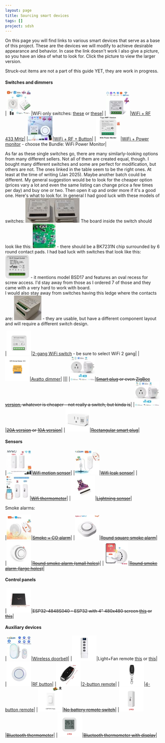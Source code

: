 ```yaml
---
layout: page
title: Sourcing smart devices
tags: []
project: sdsh
---
```


On this page you will find links to various smart devices that serve as a base of this project. These are the devices we will modify to achieve desirable appearance and behavior.
In case the link doesn't work I also give a picture, so you have an idea of what to look for. Click the picture to view the larger version.

Struck-out items are not a part of this guide YET, they are work in progress.

#### Switches and dimmers

|[![](/images/buying-guide/switcht.png)](/images/buying-guide/switch.png)|WiFi only switches: [these](https://s.click.aliexpress.com/e/_okw9CMp) or [these](https://s.click.aliexpress.com/e/_o2bYudx)|
|[![](/images/buying-guide/switchrft.png)](/images/buying-guide/switchrf.png)|[WiFi + RF 433 MHz](https://s.click.aliexpress.com/e/_oBfTI13)|
|[![](/images/buying-guide/switchrt.png)](/images/buying-guide/switchr.png)|[WiFi + RF + Button](https://s.click.aliexpress.com/e/_oEUH8Nb)|
|[![](/images/buying-guide/switchpt.png)](/images/buying-guide/switchp.png)|[WiFi + Power monitor](https://s.click.aliexpress.com/e/_ol3GImV) - choose the Bundle: WiFi Power Monitor|

As far as these single switches go, there are many similarly-looking options from many different sellers. Not all of them are created equal, though. I bought many different switches and some are perfect for modification, but others are not.
The ones linked in the table seem to be the right ones. At least at the time of writing (Jan 2025). Maybe another batch could be different.
My general suggestion would be to look for the cheaper option (prices vary a lot and even the same listing can change price a few times per day) and buy one or two. Then open it up and order more if it's a good one.
Here's what to look for. In general I had good luck with these models of switches: [![](/images/buying-guide/switchgood2t.jpg)](/images/buying-guide/switchgood2.jpg)
The board inside the switch should look like this: [![](/images/buying-guide/switchgoodt.jpg)](/images/buying-guide/switchgood.jpg) - there should be a BK7231N chip surrounded by 6 round contact pads.
I had bad luck with switches that look like this: [![](/images/buying-guide/switchbadt.png)](/images/buying-guide/switchbad.png) - it mentions model BSD17 and features an oval recess for screw access. I'd stay away from those as I ordered 7 of those and they came with a very hard to work with board.<br/>
I would also stay away from switches having this ledge where the contacts are: [![](/images/buying-guide/switchbad2t.jpg)](/images/buying-guide/switchbad2.jpg) - they are usable, but have a different component layout and will require a different switch design.

|[![](/images/buying-guide/switch2t.png)](/images/buying-guide/switch2.png)|[2-gang WiFi switch](https://www.aliexpress.us/item/3256805556258776.html) - be sure to select WiFi 2 gang|
|[![](/images/buying-guide/avattot.png)](/images/buying-guide/avatto.png)|[Avatto dimmer](https://s.click.aliexpress.com/e/_oFtkUlx)|
|||
|[![](/images/buying-guide/plugt.png)](/images/buying-guide/plug.png)|~~[Smart plug](https://s.click.aliexpress.com/e/_omUdrnF) or even [ZigBee version](https://s.click.aliexpress.com/e/_okLx6ml), whatever is cheaper - not really a switch, but kinda is~~|
|[![](/images/buying-guide/plugt.png)](/images/buying-guide/plug.png)|~~[20A version](https://s.click.aliexpress.com/e/_oCd6SRr) or [10A version](https://s.click.aliexpress.com/e/_oCJp7Fj)~~|
|[![](/images/buying-guide/rplugt.png)](/images/buying-guide/rplug.png)|~~[Rectangular smart plug](https://s.click.aliexpress.com/e/_oo6pOe9)~~|

#### Sensors

|[![](/images/buying-guide/wifimotiont.png)](/images/buying-guide/wifimotion.png)|~~[Wifi motion sensor](https://s.click.aliexpress.com/e/_opn9ZjL)~~|
|[![](/images/buying-guide/wifileakt.png)](/images/buying-guide/wifileak.png)|~~[Wifi leak sensor](https://s.click.aliexpress.com/e/_ome6ZxT)~~|
|[![](/images/buying-guide/wifithermot.png)](/images/buying-guide/wifithermo.png)|~~[Wifi thermometer](https://s.click.aliexpress.com/e/_opWLi8Z)~~|
|[![](/images/buying-guide/lightningt.png)](/images/buying-guide/lightning.png)|~~[Lightning sensor](https://www.aliexpress.us/item/2251832642343377.html)~~|

Smoke alarms:

|[![](/images/buying-guide/smoke2t.png)](/images/buying-guide/smoke2.png)|~~[Smoke + CO alarm](https://s.click.aliexpress.com/e/_ooynMFP)~~|
|[![](/images/buying-guide/smoke1t.png)](/images/buying-guide/smoke1.png)|~~[Round square smoke alarm](https://www.aliexpress.us/item/3256807804355483.html)~~|
|[![](/images/buying-guide/smokesht.png)](/images/buying-guide/smokesh.png)|~~[Round smoke alarm (small holes)](https://s.click.aliexpress.com/e/_oDvHdsd)~~|
|[![](/images/buying-guide/smokelht.png)](/images/buying-guide/smokelh.png)|~~[Round smoke alarm (large holes)](https://s.click.aliexpress.com/e/_optwjit)~~|

#### Control panels

|[![](/images/buying-guide/espscreent.png)](/images/buying-guide/espscreen.png)|~~ESP32-4848S040 - ESP32 with 4" 480x480 screen [this](https://s.click.aliexpress.com/e/_ombiX8V) or [this](https://s.click.aliexpress.com/e/_onJeeyt)~~|


#### Auxiliary devices

|[![](/images/buying-guide/doorbellt.png)](/images/buying-guide/doorbell.png)|[Wireless doorbell](https://s.click.aliexpress.com/e/_opmRmIz)|
|[![](/images/buying-guide/fanremotet.png)](/images/buying-guide/fanremote.png)|Light+Fan remote [this](https://s.click.aliexpress.com/e/_omcRF9B) or [this](https://s.click.aliexpress.com/e/_om4l1GN)|
|[![](/images/buying-guide/buttont.png)](/images/buying-guide/button.png)|[RF button](https://s.click.aliexpress.com/e/_opkxoLP)|
|[![](/images/buying-guide/keyfob2t.png)](/images/buying-guide/keyfob2.png)|[2-button remote](https://s.click.aliexpress.com/e/_omQcFEZ)|
|[![](/images/buying-guide/keyfob4t.png)](/images/buying-guide/keyfob4.png)|[4-button remote](https://s.click.aliexpress.com/e/_oElX5YH)|
|[![](/images/buying-guide/nobatswt.png)](/images/buying-guide/nobatsw.png)|~~[No battery remote switch](https://s.click.aliexpress.com/e/_omK6VVJ)~~|
|[![](/images/buying-guide/bttt.png)](/images/buying-guide/btt.png)|~~[Bluetooth thermometer](https://s.click.aliexpress.com/e/_oErIV85)~~|
|[![](/images/buying-guide/bttst.png)](/images/buying-guide/btts.png)|~~[Bluetooth thermometer with display](https://s.click.aliexpress.com/e/_omRlSnP)~~|

